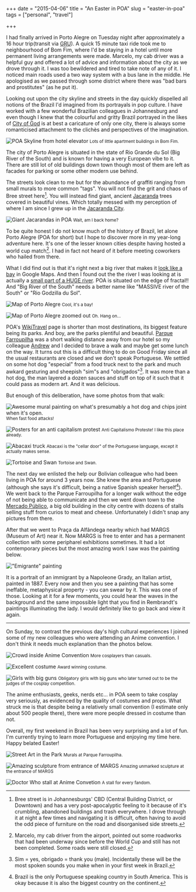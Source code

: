 +++
date = "2015-04-06"
title = "An Easter in POA"
slug = "easter-in-poa"
tags = ["personal", "travel"]

+++

I had finally arrived in Porto Alegre on Tuesday night after approximately a 16 hour trip(transit via [GRU](https://en.wikipedia.org/wiki/S%C3%A3o_Paulo-Guarulhos_International_Airport)). A quick 15 minute taxi ride took me to neighbourhood of Bom Fim, where I'd be staying in a hotel until more permanent living arrangements were made. Marcelo, my cab driver was a helpful guy and offered a lot of advice and information about the city as we drove through it. I was too bewildered and tired to take note of any of it. I noticed main roads used a two way system with a bus lane in the middle. He apologised as we passed through some district where there was "bad bars and prostitutes" (as he put it).

Looking out upon the city skyline and streets in the day quickly dispelled all notions of the Brazil I'd imagined from its portrayals in pop culture. I have worked with a few wonderful Brazilian colleagues in Johannesburg and  even though I knew that the colourful and gritty Brazil portrayed in the likes of [City of God](http://www.imdb.com/title/tt0317248/) is at best a caricature of only one city, there is always some romanticised attachment to the clichès and perspectives of the imagination.

![POA Skyline from hotel elevator](http://i.imgur.com/IvB2rBBl.jpg)
<small>Lots of little apartment buildings in Bom Fim.</small>

The city of Porto Alegre is situated in the state of Rio Grande du Sol (Big River of the South) and is known for having a very European vibe to it. There are still lot of old buildings down town though most of them are left as facades for parking or some other modern use behind. 

The streets look clean to me but for the abundance of graffiti ranging from small murals to more common "tags". You will not find the grit and chaos of Bree street here[^1]. You will instead find giant, ancient [Jacaranda](https://en.wikipedia.org/wiki/Jacaranda) trees covered in beautiful vines. Which totally messed with my perception of where I am since I grew up in the [Jacaranda City](http://showme.co.za/pretoria/tourism/the-jacaranda-city/).

![Giant Jacarandas in POA](http://i.imgur.com/K1StkTil.jpg)
<small>Wait, am I back home?</small>

To be quite honest I do not know much of the history of Brazil, let alone Porto Alegre (POA for short) but I hope to discover more in my year-long adventure here. It's one of the lesser known cities despite having hosted a world cup match[^2]. I had in fact not heard of it before meeting coworkers who hailed from there. 

What I did find out is that it's right next a big river that makes it [look like a bay](https://www.google.com.br/maps/@-30.0503783,-51.1901651,11z?hl=en) in Google Maps. And then I found out the the river I was looking at is actually a [small part of a HUGE river](https://www.google.com.br/maps/@-30.5023817,-51.1357736,9z?hl=en). POA is situated on the edge of fractal!! And "Big River of the South" needs a better name like "MASSIVE river of the South" or "Rio Godzilla du Sol".

![Map of Porto Alegre](http://i.imgur.com/W9yTSP9l.png)
<small>Cool, it's a bay!</small>


![Map of Porto Alegre zoomed out](http://i.imgur.com/5CaqxVMl.png "Rio Godzilla du Sol")
<small>Oh. Hang on...</small>

POA's [WikiTravel](http://wikitravel.org/en/Porto_Alegre) page is shorter than most destinations, its biggest feature being its parks. And boy, are the parks plentiful and beautiful. [Parque Farroupilha](https://en.wikipedia.org/wiki/Farroupilha_Park) was a short walking distance away from our hotel so my colleague [Andrew](https://twitter.com/amukizaa) and I decided to brave a walk and maybe get some lunch on the way. It turns out this is a difficult thing to do on Good Friday since all the usual restaurants are closed and we don't speak Portuguese. We settled on some hot dog "especial" from a food truck next to the park and much awkard gesturing and sheepish "sim"s and "obrigados"[^3]. It was more than a hot dog, the man layered a dozen sauces and stuff on top of it such that it could pass as modern art. And it was delicious.

But enough of this deliberation, have some photos from that walk:

![Awesome mural painting on what's presumably a hot dog and chips joint when it's open.](http://i.imgur.com/UDk2BIil.jpg "Fast food surrealism!")
<small>When fast food attacks!</small>

![Posters for an anti capitalism protest](http://i.imgur.com/HfeE8myl.jpg "Anti Capitalismo Protest!")
<small>Anti Capitalismo Proteste! I like this place already.</small>

![Abacaxi truck](http://i.imgur.com/1mCW6Swl.jpg)
<small>Abacaxi is the "cellar door" of the Portuguese language, except it actually makes sense.</small>

![Tortoise and Swan](http://i.imgur.com/R1283WGl.jpg)
<small>Tortoise and Swan.</small>

The next day we enlisted the help our Bolivian colleague who had been living in POA for around 3 years now. She knew the area and Portuguese (although she says it's difficult, being a native Spanish speaker herself[^4]). We went back to the Parque Farroupilha for a longer walk without the edge of not being able to communicate and then we went down town to the [Mercado Público](https://en.wikipedia.org/wiki/Porto_Alegre_Public_Market), a big old building in the city centre with dozens of stalls selling stuff from curios to meat and cheese. Unfortunately I didn't snap any pictures from there.

After that we went to Praça da Alfândega nearby which had MARGS (Museum of Art) near it. Now MARGS is free to enter and has a permanent collection with some peripharel exhibitions sometimes. It had a lot contemporary pieces but the most amazing work I saw was the painting below.

!["Emigrante" painting](http://i.imgur.com/5VYtrrQl.jpg)

It is a portrait of an immigrant by a Napoleone Grady, an Italian artist, painted in 1887. Every now and then you see a painting that has some ineffable, metaphysical property - you can swear by it. This was one of those. Looking at it for a few moments, you could hear the waves in the background and the same impossible light that you find in Rembrandt's paintings illuminating the lady. I would definitely like to go back and view it again.

---

On Sunday, to contrast the previous day's high cultural experiences I joined some of my new colleagues who were attending an Anime convention. I don't think it needs much explanation than the photos below.

![Crowd inside Anime Convention](http://i.imgur.com/l3BhYHAl.jpg)
<small>More cosplayers than casuals.</small>

![Excellent costume](http://i.imgur.com/Y7QqR3ol.jpg)
<small>Award winning costume.</small>

![Girls with big guns](http://i.imgur.com/sDJVrAKl.jpg)
<small>Obligatory girls with big guns who later turned out to be the judges of the cosplay competition.</small>

The anime enthusiasts, geeks, nerds etc... in POA seem to take cosplay very seriously, as evidenced by the quality of costumes and props. What struck me is that despite being a relatively small convention (I estimate only about 500 people there), there were more people dressed in costume than not.

Overall, my first weekend in Brazil has been very surprising and a lot of fun. I'm currently trying to learn more Portuguese and enjoying my time here. Happy belated Easter!

![Street Art in the Park](http://i.imgur.com/kdORFIvl.jpg)
<small>Murals at Parque Farroupilha.</small>

![Amazing sculpture from entrance of MARGS](http://i.imgur.com/y3nT3k7l.jpg)
<small>Amazing unmarked sculpture at the entrance of MARGS</small>


![Doctor Who stall at Anime Convetion](http://i.imgur.com/qGsc2zFl.jpg)
<small>A stall for every fandom.</small>

[^1]: Bree street is in Johannesburgs' CBD (Central Building District, or Downtown) and has a very post-apocalyptic feeling to it because of it's crumbling, abandoned buildings and trash everywhere. I drove through it at night a few times and navigating it is difficult, often having to avoid the odd piece of furniture on the road and disorganised side streets.

[^2]: Marcelo, my cab driver from the airport, pointed out some roadworks that had been underway since before the World Cup and still has not been completed. Some 	roads were still closed.

[^3]: Sim = yes, obrigado = thank you (male). Incidentally these will be the most spoken sounds you make when in your first week in Brazil.

[^4]: Brazil is the only Portuguese speaking country in South America. This is okay because it is also the biggest country on the continent.
